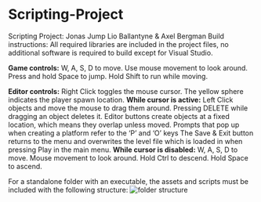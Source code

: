 # Scripting-Project
Scripting Project: Jonas Jump
Lio Ballantyne & Axel Bergman
Build instructions: All required libraries are included in the project files, no additional software is required to build except for Visual Studio.

**Game controls:**
W, A, S, D to move.
Use mouse movement to look around. 
Press and hold Space to jump.
Hold Shift to run while moving.

**Editor controls:**
Right Click toggles the mouse cursor.
The yellow sphere indicates the player spawn location.
**While cursor is active:**
	Left Click objects and move the mouse to drag them around.
	Pressing DELETE while dragging an object deletes it.
  Editor buttons create objects at a fixed location, which means they overlap unless 
  moved.
  Prompts that pop up when creating a platform refer to the ‘P’ and ‘O’ keys
  The Save & Exit button returns to the menu and overwrites the level file which is loaded
  in when pressing Play in the main menu.
**While cursor is disabled:**
	W, A, S, D to move.
	Mouse movement to look around.
	Hold Ctrl to descend.
	Hold Space to ascend.

For a standalone folder with an executable, the assets and scripts must be included with the following structure:
![folder structure](https://github.com/user-attachments/assets/3092f26c-e82b-4cdb-ac09-3d1530e2dfa1)
